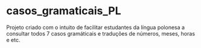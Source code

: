# casos_gramaticais_PL
Projeto criado com o intuito de facilitar estudantes da língua polonesa a consultar todos 7 casos gramáticais e traduções de números, meses, horas e etc. 
